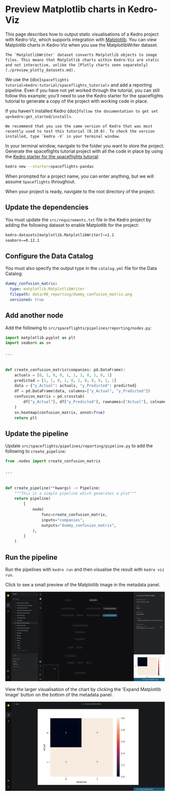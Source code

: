 # Preview Matplotlib charts in Kedro-Viz 

This page describes how to output static visualisations of a Kedro project with Kedro-Viz, which supports integration with [Matplotlib](https://matplotlib.org/). You can view Matplotlib charts in Kedro-Viz when you use the MatplotlibWriter dataset.


```{note}
The `MatplotlibWriter` dataset converts Matplotlib objects to image files. This means that Matplotlib charts within Kedro-Viz are static and not interactive, unlike the [Plotly charts seen separately](./preview_plotly_datasets.md).
```

We use the {doc}`spaceflights tutorial<kedro:tutorial/spaceflights_tutorial>` and add a reporting pipeline. Even if you have not yet worked through the tutorial, you can still follow this example; you'll need to use the Kedro starter for the spaceflights tutorial to generate a copy of the project with working code in place.

If you haven't installed Kedro {doc}`follow the documentation to get set up<kedro:get_started/install>`. 

```{important}
We recommend that you use the same version of Kedro that was most recently used to test this tutorial (0.19.0). To check the version installed, type `kedro -V` in your terminal window.
```

In your terminal window, navigate to the folder you want to store the project. Generate the spaceflights tutorial project with all the code in place by using the [Kedro starter for the spaceflights tutorial](https://github.com/kedro-org/kedro-starters/tree/main/spaceflights-pandas):


```bash
kedro new --starter=spaceflights-pandas
```

When prompted for a project name, you can enter anything, but we will assume `Spaceflights` throughout.

When your project is ready, navigate to the root directory of the project.


## Update the dependencies

You must update the `src/requirements.txt` file in the Kedro project by adding the following dataset to enable Matplotlib for the project:

```bash
kedro-datasets[matplotlib.MatplotlibWriter]~=1.1
seaborn~=0.12.1
```

## Configure the Data Catalog
You must also specify the output type in the `catalog.yml` file for the Data Catalog:

```yaml
dummy_confusion_matrix:
  type: matplotlib.MatplotlibWriter
  filepath: data/08_reporting/dummy_confusion_matrix.png
  versioned: true
```

## Add another node
Add the following to `src/spaceflights/pipelines/reporting/nodes.py`:

```python
import matplotlib.pyplot as plt
import seaborn as sn

...


def create_confusion_matrix(companies: pd.DataFrame):
    actuals = [0, 1, 0, 0, 1, 1, 1, 0, 1, 0, 1]
    predicted = [1, 1, 0, 1, 0, 1, 0, 0, 0, 1, 1]
    data = {"y_Actual": actuals, "y_Predicted": predicted}
    df = pd.DataFrame(data, columns=["y_Actual", "y_Predicted"])
    confusion_matrix = pd.crosstab(
        df["y_Actual"], df["y_Predicted"], rownames=["Actual"], colnames=["Predicted"]
    )
    sn.heatmap(confusion_matrix, annot=True)
    return plt
```

## Update the pipeline

Update `src/spaceflights/pipelines/reporting/pipeline.py` to add the following to `create_pipeline`:

```python
from .nodes import create_confusion_matrix

...


def create_pipeline(**kwargs) -> Pipeline:
    """This is a simple pipeline which generates a plot"""
    return pipeline(
        [
            node(
                func=create_confusion_matrix,
                inputs="companies",
                outputs="dummy_confusion_matrix",
            ),
        ]
    )
```

## Run the pipeline

Run the pipelines with `kedro run` and then visualise the result with `kedro viz run`.

Click to see a small preview of the Matplotlib image in the metadata panel.

![](./images/pipeline_visualisation_matplotlib.png)

View the larger visualisation of the chart by clicking the 'Expand Matplotlib Image' button on the bottom of the metadata panel.

![](./images/pipeline_visualisation_matplotlib_expand.png)
